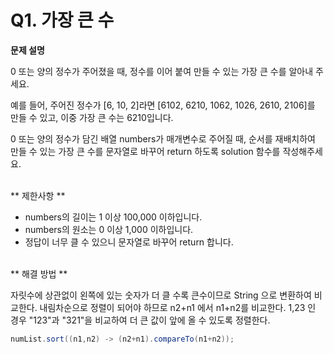 # Q1. 가장 큰 수

 **문제 설명**

0 또는 양의 정수가 주어졌을 때, 정수를 이어 붙여 만들 수 있는 가장 큰 수를 알아내 주세요.

예를 들어, 주어진 정수가 [6, 10, 2]라면 [6102, 6210, 1062, 1026, 2610, 2106]를 만들 수 있고, 이중 가장 큰 수는 6210입니다.

0 또는 양의 정수가 담긴 배열 numbers가 매개변수로 주어질 때, 순서를 재배치하여 만들 수 있는 가장 큰 수를 문자열로 바꾸어 return 하도록 solution 함수를 작성해주세요.
 
 
 <br/>
 ** 제한사항 **

 - numbers의 길이는 1 이상 100,000 이하입니다.
 - numbers의 원소는 0 이상 1,000 이하입니다.
 - 정답이 너무 클 수 있으니 문자열로 바꾸어 return 합니다.
 
 
 <br/>
 ** 해결 방법 **
 
 
  자릿수에 상관없이 왼쪽에 있는 숫자가 더 클 수록 큰수이므로 String 으로 변환하여 비교한다.
내림차순으로 정렬이 되어야 하므로 n2+n1 에서 n1+n2를 비교한다. 
1,23 인 경우 "123"과 "321"을 비교하여 더 큰 값이 앞에 올 수 있도록 정렬한다.
 
 ``` java
numList.sort((n1,n2) -> (n2+n1).compareTo(n1+n2));
```

<br/><br/><br/>
